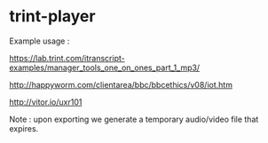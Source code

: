 # trint-player

Example usage : 

https://lab.trint.com/itranscript-examples/manager_tools_one_on_ones_part_1_mp3/

http://happyworm.com/clientarea/bbc/bbcethics/v08/iot.htm

http://vitor.io/uxr101

Note : upon exporting we generate a temporary audio/video file that expires.

